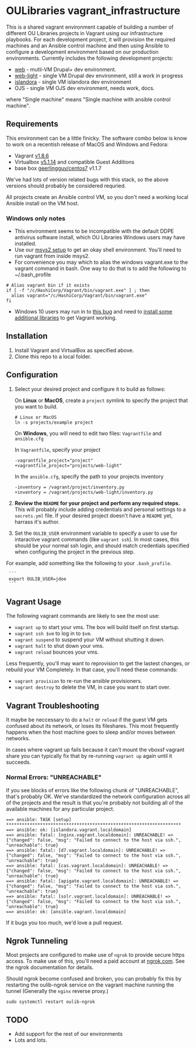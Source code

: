 OULibraries vagrant_infrastructure
=========

This is a shared vagrant environment capable of building a number of different OU Libraries projects in Vagrant using our infrastructure playbooks. For each development project, it will provision the required machines and an Ansible control machine and then using Ansible to configure a development environment based on our production environments. 
Currently includes the following development projects:
* [web](https://github.com/OULibraries/vagrant_infrastructure/blob/master/projects/web/README.md) - mutli-VM Drupal+ dev environment. 
* [web-light](https://github.com/OULibraries/vagrant_infrastructure/blob/master/projects/web-light/README.md) - single VM Drupal dev environment, still a work in progress 
* [islandora](https://github.com/OULibraries/vagrant_infrastructure/blob/master/projects/islandora/README.md) - single VM islandora dev environment
* OJS - single VM OJS dev environment, needs work, docs. 

where "Single machine" means "Single machine with ansible control machine".

Requirements
------------

This environment can be a little finicky. The software combo below is know to work on a recentish release of MacOS and Windows and Fedora:
* Vagrant [v1.8.6](https://releases.hashicorp.com/vagrant/1.8.6/)
* Virtualbox [v5.1.14](http://download.virtualbox.org/virtualbox/5.1.14/) and compatible Guest Additions
* base box [geerlingguy/centos7](https://atlas.hashicorp.com/geerlingguy/boxes/centos7/versions/1.1.7) v1.1.7

We've had lots of version related bugs with this stack, so the above versions should probably be considered requried.  

All projects create an Ansible control VM, so you don't need a working local Ansible install on the VM host.

### Windows only notes
* This environment seems to be incompatible with the default DDPE antivirus software install, which OU Libraries Windows users may have installed. 
* Use our [msys2 setup](https://github.com/OULibraries/msys2-setup) to get an okay shell environment. You'll need to run vagrant from inside msys2.
* For convenience you may which to alias the windows vagrant.exe to the vagrant command in bash. One way to do that is to add the following to ~/.bash_profile     
```
# Alias vagrant bin if it exists
if [ -f "/c/HashiCorp/Vagrant/bin/vagrant.exe" ] ; then
  alias vagrant="/c/HashiCorp/Vagrant/bin/vagrant.exe"
fi
```
* Windows 10 users may run in to [this bug](https://github.com/mitchellh/vagrant/issues/6852) and need to [install some additional libraries](https://www.microsoft.com/en-us/download/details.aspx?id=8328) to get Vagrant working.
 
Installation
------------
1. Install Vagrant and VirtualBox as specified above.
1. Clone this repo to a local folder.


Configuration
-------------

1. Select your desired project and configure it to build as follows:

      On **Linux** or **MacOS**, create a `project` symlink to specify the project that you want to build.
      ```
      # Linux or MacOS
      ln -s projects/example project
      ```
     
      On **Windows**, you will need to edit two files: `Vagrantfile` and `ansible.cfg`
      
      In `Vagrantfile`, specify your project
      ```
      -vagrantfile_project="project"
      +vagrantfile_project="projects/web-light"
      ```
     
      In the `ansible.cfg`, specify the path to your projects inventory
      ```
      -inventory = /vagrant/project/inventory.py
      +inventory = /vagrant/projects/web-light/inventory.py
      ```

1. **Review the `README` for your project and perform any required steps.** This will probably include adding credentials and personal settings to a `secrets.yml` file. If your desired project doesn't have a `README` yet, harrass it's author. 


1. Set the `OULIB_USER` environment variable to specify a user to use for intaractive vagrant commands (like `vagrant ssh`). In most cases, this should be your normal ssh login, and should match credentials specified when configuring the project in the previous step.

For example, add something like the following to your `.bash_profile`.

     ```
     export OULIB_USER=jdoe
     ```

    
Vagrant Usage 
------------

The following vagrant commands are likely to see the most use:

* `vagrant up` to start your vms. The box will build itself on first startup.
* `vagrant ssh $vm` to log in to `$vm`.
* `vagrant suspend` to suspend your VM without shutting it down. 
* `vagrant halt` to shut down your vms.
* `vagrant reload` bounces your vms. 

Less frequently, you'll may want to reprovision to get the lastest
changes, or rebuild your VM Completely. In that case, you'll need
these commands:

* `vagrant provision` to re-run the ansible provisioners.
* `vagrant destroy` to delete the VM, in case you want to start over.


Vagrant Troubleshooting
-----------------------

It maybe be neccessary to do a `halt` or `reload` if the guest VM gets
confused about its network, or loses its fileshares. This most
frequently happens when the host machine goes to sleep and/or moves
between networks.

In cases where vagrant up fails because it can't mount the vboxsf
vagrant share you can typically fix that by re-running `vagrant up`
again until it succeeds.


### Normal Errors: "UNREACHABLE"

If you see blocks of errors like the following chunk of "UNREACHABLE", that's probably OK. We've standardized the network configuration across all of the projects and the result is that you're probably not building all of the available machines for any particular project. 
```
==> ansible: TASK [setup] *******************************************************************
==> ansible: ok: [islandora.vagrant.localdomain]
==> ansible: fatal: [nginx.vagrant.localdomain]: UNREACHABLE! => {"changed": false, "msg": "Failed to connect to the host via ssh.", "unreachable": true}
==> ansible: fatal: [d7.vagrant.localdomain]: UNREACHABLE! => {"changed": false, "msg": "Failed to connect to the host via ssh.", "unreachable": true}
==> ansible: fatal: [cas.vagrant.localdomain]: UNREACHABLE! => {"changed": false, "msg": "Failed to connect to the host via ssh.", "unreachable": true}
==> ansible: fatal: [apigate.vagrant.localdomain]: UNREACHABLE! => {"changed": false, "msg": "Failed to connect to the host via ssh.", "unreachable": true}
==> ansible: fatal: [solr.vagrant.localdomain]: UNREACHABLE! => {"changed": false, "msg": "Failed to connect to the host via ssh.", "unreachable": true}
==> ansible: ok: [ansible.vagrant.localdomain]
```
If it bugs you too much, we'd love a pull request. 


Ngrok Tunneling
-----

Most projects are configured to make use of `ngrok` to provide secure
https access.  To make use of this, you'll need a paid account at
[ngrok.com](https://ngrok.com/). See the ngrok documentation for details. 

Should ngrok become confused and broken, you can probably fix this by restarting the oulib-ngrok service
on the vagrant machine running the tunnel (Generally the `nginx` reverse proxy.) 

```
sudo systemctl restart oulib-ngrok
```

TODO
------------

* Add support for the rest of our environments
* Lots and lots. 
